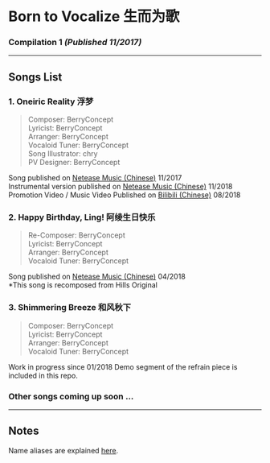 # Born to Vocalize 生而为歌

### Compilation 1 *(Published 11/2017)*

---

## Songs List

### 1. Oneiric Reality 浮梦 

> Composer: BerryConcept<br/>
> Lyricist: BerryConcept<br/>
> Arranger: BerryConcept<br/>
> Vocaloid Tuner: BerryConcept<br/>
> Song Illustrator: chry<br/>
> PV Designer: BerryConcept<br/>

Song published on [Netease Music (Chinese)](https://music.163.com/#/song?id=517218614) 11/2017<br/>
Instrumental version published on [Netease Music (Chinese)](https://music.163.com/#/song?id=1329695230) 11/2018<br/>
Promotion Video / Music Video Published on [Bilibili (Chinese)](https://www.bilibili.com/video/av29492490/) 08/2018<br/>

### 2. Happy Birthday, Ling! 阿绫生日快乐

> Re-Composer: BerryConcept<br/>
> Lyricist: BerryConcept<br/>
> Arranger: BerryConcept<br/>
> Vocaloid Tuner: BerryConcept<br/>

Song published on [Netease Music (Chinese)](https://music.163.com/#/song?id=552176689) 04/2018<br/> 
\*This song is recomposed from Hills Original

### 3. Shimmering Breeze 和风秋下

> Composer: BerryConcept<br/>
> Lyricist: BerryConcept<br/>
> Arranger: BerryConcept<br/>
> Vocaloid Tuner: BerryConcept<br/>

Work in progress since 01/2018
Demo segment of the refrain piece is included in this repo.

### Other songs coming up soon ...

---

## Notes

Name aliases are explained [here](https://github.com/BerryConcept/works-of-music#notes).